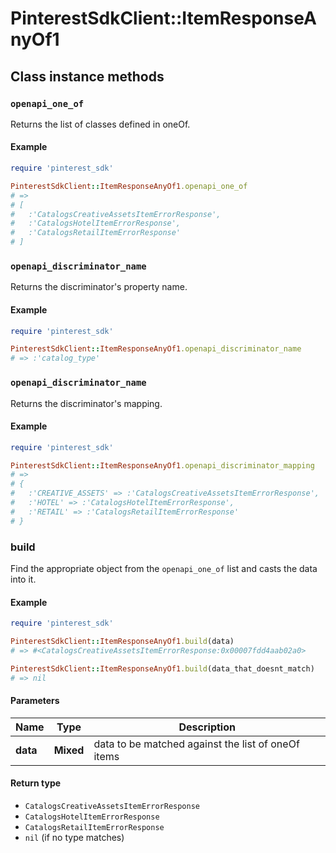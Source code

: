 # PinterestSdkClient::ItemResponseAnyOf1

## Class instance methods

### `openapi_one_of`

Returns the list of classes defined in oneOf.

#### Example

```ruby
require 'pinterest_sdk'

PinterestSdkClient::ItemResponseAnyOf1.openapi_one_of
# =>
# [
#   :'CatalogsCreativeAssetsItemErrorResponse',
#   :'CatalogsHotelItemErrorResponse',
#   :'CatalogsRetailItemErrorResponse'
# ]
```

### `openapi_discriminator_name`

Returns the discriminator's property name.

#### Example

```ruby
require 'pinterest_sdk'

PinterestSdkClient::ItemResponseAnyOf1.openapi_discriminator_name
# => :'catalog_type'
```

### `openapi_discriminator_name`

Returns the discriminator's mapping.

#### Example

```ruby
require 'pinterest_sdk'

PinterestSdkClient::ItemResponseAnyOf1.openapi_discriminator_mapping
# =>
# {
#   :'CREATIVE_ASSETS' => :'CatalogsCreativeAssetsItemErrorResponse',
#   :'HOTEL' => :'CatalogsHotelItemErrorResponse',
#   :'RETAIL' => :'CatalogsRetailItemErrorResponse'
# }
```

### build

Find the appropriate object from the `openapi_one_of` list and casts the data into it.

#### Example

```ruby
require 'pinterest_sdk'

PinterestSdkClient::ItemResponseAnyOf1.build(data)
# => #<CatalogsCreativeAssetsItemErrorResponse:0x00007fdd4aab02a0>

PinterestSdkClient::ItemResponseAnyOf1.build(data_that_doesnt_match)
# => nil
```

#### Parameters

| Name | Type | Description |
| ---- | ---- | ----------- |
| **data** | **Mixed** | data to be matched against the list of oneOf items |

#### Return type

- `CatalogsCreativeAssetsItemErrorResponse`
- `CatalogsHotelItemErrorResponse`
- `CatalogsRetailItemErrorResponse`
- `nil` (if no type matches)

